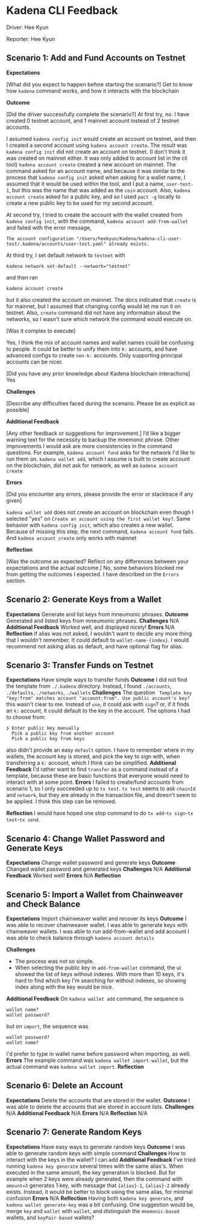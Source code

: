 # Kadena CLI Feedback

Driver: Hee Kyun

Reporter: Hee Kyun

## **Scenario 1: Add and Fund Accounts on Testnet**

**Expectations**

[What did you expect to happen before starting the scenario?]
Get to know how `kadena` command works, and how it interacts with the blockchain

**Outcome**


[Did the driver successfully complete the scenario?]
At first try, no. I have created 0 testnet account, and 1 mainnet account instead of 2 testnet accounts.

I assumed `kadena config init` would create an account on testnet, and then I created a second account using `kadena account create`.
The result was `kadena config init` did not create an account on testnet. (I don't think it was created on mainnet either. It was only added to account list in the cli tool)
`kadena account create` created a new account on mainnet. The command asked for an account name, and because it was similar to the process that `kadena config init` asked when asking for a wallet name, I assumed that it would be used within the tool, and I put a name, `user-test-1`, but this was the name that was added as the `coin` account. Also, `kadena account create` asked for a public key, and so I used `pact -g` locally to create a new public key to be used for my second account.

At second try, I tried to create the account with the wallet created from `kadena config init`, with the command,
`kadena account add-from-wallet` and failed with the error message,

```
The account configuration "/Users/heekyun/Kadena/kadena-cli-user-test/.kadena/accounts/user-test.yaml" already exists.
```
At third try, I set default network to `testnet` with

```
kadena network set-default --network="testnet"
```
and then ran

```
kadena account create
```

but it also created the account on mainnet. The docs indicated that `create` is for mainnet, but I assumed that changing config would let me run it on testnet. Also, `create` command did not have any information about the networks, so I wasn't sure which network the command would execute on.

[Was it complex to execute]

Yes, I think the mix of account names and wallet names could be confusing to people. It could be better to unify them into `k:` accounts, and have advanced configs to create `non-k:` accounts. Only supporting principal accounts can be nicer.

[Did you have any prior knowledge about Kadena blockchain interactions]
Yes

**Challenges**

[Describe any difficulties faced during the scenario. Please be as explicit as
possible]

**Additional Feedback**

[Any other feedback or suggestions for improvement.]
I’d like a bigger warning text for the necessity to backup the mnemonic phrase.
Other improvements I would ask are more consistencies in the command questions. For example, `kadena account fund` asks for the network I'd like to run them on. `kadena wallet add`, which I assume is built to create account on the blockchain, did not ask for network, as well as `kadena account create`

**Errors**

[Did you encounter any errors, please provide the error or stacktrace if any
given]

`kadena wallet add` does not create an account on blockchain even though I selected "yes" on `Create an account using the first wallet key?`.
Same behavior with `kadena config init`, which also creates a new wallet.
Because of missing this step, the next command, `kadena account fund` fails. And `kadena account create` only works with mainnet

**Reflection**

[Was the outcome as expected? Reflect on any differences between your
expectations and the actual outcome.]
No, some behaviors blocked me from getting the outcomes I expected. I have described on the `Errors` section.

## **Scenario 2: Generate Keys from a Wallet**

**Expectations**
Generate and list keys from mneumonic phrases.
**Outcome**
Generated and listed keys from mneumonic phrases.
**Challenges**
N/A
**Additional Feedback**
Worked well, and displayed nicely!
**Errors**
N/A
**Reflection**
If alias was not asked, I wouldn't want to decide any more thing that I wouldn't remember. It could default to `wallet-name-{index}`. I would recommend not asking alias as default, and have optional flag for alias.

## **Scenario 3: Transfer Funds on Testnet**

**Expectations**
Have simple ways to transfer funds
**Outcome**
I did not find the template from `./.kadena` directory. Instead, I found `./accounts`, `./defaults`, `./networks`, `./wallets`
**Challenges**
The question ` Template key "key:from" matches account "account:from". Use public account's
key?`
this wasn't clear to me. Instead of `use`, it could ask with `sign`? or, if it finds an `k:` account, it could default to the key in the account.
The options I had to choose from:
```
❯ Enter public key manually
  Pick a public key from another account
  Pick a public key from keys
```
also didn't provide an easy `default` option. I have to remember where in my wallets, the account key is stored, and pick the key to sign with, when transferring a `k:` account, which I think can be simplified.
**Additional Feedback**
I'd rather want to find `transfer` as a command instead of a template, because these are basic functions that everyone would need to interact with at some point.
**Errors**
I failed to create/fund accounts from scenario 1, so I only succeeded up to `tx test`.
`tx test` seems to ask `chainId` and `network`, but they are already in the transaction file, and doesn't seem to be applied. I think this step can be removed.

**Reflection**
I would have hoped one stop command to do `tx add`-`tx sign`-`tx test`-`tx send`.

## **Scenario 4: Change Wallet Password and Generate Keys**

**Expectations**
Change wallet password and generate keys
**Outcome**
Changed wallet password and generated keys
**Challenges**
N/A
**Additional Feedback**
Worked well!
**Errors**
N/A
**Reflection**

## **Scenario 5: Import a Wallet from Chainweaver and Check Balance**

**Expectations**
Import chainweaver wallet and recover its keys
**Outcome**
I was able to recover chainweaver wallet.
I was able to generate keys with chainweaver wallets.
I was able to run add-from-wallet and add account
I was able to check balance through `kadena account details`

**Challenges**
- The process was not so simple.
- When selecting the public key in `add-from-wallet` command, the ui showed the list of keys without indexes. With more than 10 keys, it's hard to find which key I'm searching for without indexes, so showing index along with the key would be nice.

**Additional Feedback**
On `kadena wallet add` command, the sequence is
```
wallet name?
wallet password?
```
but on `import`, the sequence was
```
wallet password?
wallet name?
```
I'd prefer to type in wallet name before password when importing, as well.
**Errors**
The example command was `kadena wallet import-wallet`, but the actual command was `kadena wallet import`.
**Reflection**

## **Scenario 6: Delete an Account**

**Expectations**
Delete the accounts that are stored in the wallet.
**Outcome**
I was able to delete the accounts that are stored in account lists.
**Challenges**
N/A
**Additional Feedback**
N/A
**Errors**
N/A
**Reflection**
N/A

## **Scenario 7: Generate Random Keys**

**Expectations**
Have easy ways to generate random keys
**Outcome**
I was able to generate random keys with simple command
**Challenges**
How to interact with the keys in the wallet? I can add
**Additional Feedback**
I've tried running `kadena key generate` several times with the same alias's. When executed in the same amount, the key generation is blocked. But for example when 2 keys were already generated, then the command with `amount=3` generates 1 key, with message that `{alias}-1`, `{alias}-2` already exists. Instead, it would be better to block using the same alias, for minimal confusion
**Errors**
N/A
**Reflection**
Having both `kadena key generate`, and `kadena wallet generate-key` was a bit confusing. One suggestion would be, merge `key` and `wallet` with `wallet`, and distinguish the `mnemonic-based` wallets, and `keyPair-based` wallets?
